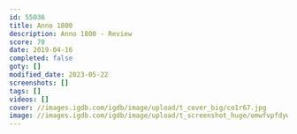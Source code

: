 ```yaml
---
id: 55036
title: Anno 1800
description: Anno 1800 - Review
score: 70
date: 2019-04-16
completed: false
goty: []
modified_date: 2023-05-22
screenshots: []
tags: []
videos: []
cover: //images.igdb.com/igdb/image/upload/t_cover_big/co1r67.jpg
image: //images.igdb.com/igdb/image/upload/t_screenshot_huge/omwfvpfdyw1mz8mbrp1v.jpg
---
```

